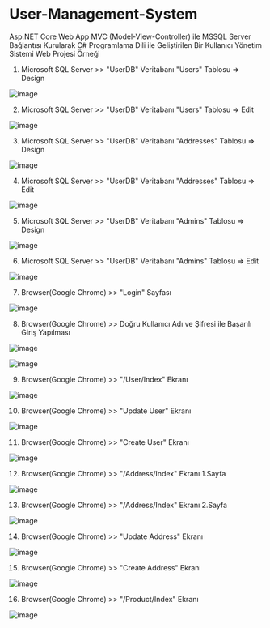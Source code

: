 # User-Management-System
Asp.NET Core Web App MVC (Model-View-Controller) ile MSSQL Server Bağlantısı Kurularak C# Programlama Dili ile Geliştirilen Bir Kullanıcı Yönetim Sistemi Web Projesi Örneği

1. Microsoft SQL Server >> "UserDB" Veritabanı "Users" Tablosu => Design

![image](https://github.com/aliylmztr/User-Management-System/assets/123991935/a0f24315-47a8-464d-ae39-f1fe2ff03427)

2. Microsoft SQL Server >> "UserDB" Veritabanı "Users" Tablosu => Edit

![image](https://github.com/aliylmztr/User-Management-System/assets/123991935/176635ad-3dcf-4dc0-83c0-dd32d2f33e6c)

3. Microsoft SQL Server >> "UserDB" Veritabanı "Addresses" Tablosu => Design

![image](https://github.com/aliylmztr/User-Management-System/assets/123991935/cd8248da-7f7e-4ed6-a7f2-a6c13a45bd57)

4. Microsoft SQL Server >> "UserDB" Veritabanı "Addresses" Tablosu => Edit

![image](https://github.com/aliylmztr/User-Management-System/assets/123991935/01129795-9738-4afb-8553-44d62c3c1870)

5. Microsoft SQL Server >> "UserDB" Veritabanı "Admins" Tablosu => Design

![image](https://github.com/aliylmztr/User-Management-System/assets/123991935/53eab1b4-bd93-4b09-b4b9-85fb695344ff)

6. Microsoft SQL Server >> "UserDB" Veritabanı "Admins" Tablosu => Edit

![image](https://github.com/aliylmztr/User-Management-System/assets/123991935/c7958f22-1492-4b18-a80b-2ab2a8b90d09)

7. Browser(Google Chrome) >> "Login" Sayfası

![image](https://github.com/aliylmztr/User-Management-System/assets/123991935/f2099c41-53c4-47c5-973f-96b9fe83fb3d)

8. Browser(Google Chrome) >> Doğru Kullanıcı Adı ve Şifresi ile Başarılı Giriş Yapılması

![image](https://github.com/aliylmztr/User-Management-System/assets/123991935/0c599143-449c-4d79-aa1a-7f22f895cda3)

![image](https://github.com/aliylmztr/User-Management-System/assets/123991935/58ea55c1-2ad3-4fd7-bd24-52fed5e4b2b2)

9. Browser(Google Chrome) >> "/User/Index" Ekranı

![image](https://github.com/aliylmztr/User-Management-System/assets/123991935/23013400-c4d3-45bd-8670-f34794b829a6)

10. Browser(Google Chrome) >> "Update User" Ekranı

![image](https://github.com/aliylmztr/User-Management-System/assets/123991935/b24e2bf3-26fc-4ee8-8cdc-c06aab507493)

11. Browser(Google Chrome) >> "Create User" Ekranı

![image](https://github.com/aliylmztr/User-Management-System/assets/123991935/16262694-a1b3-46cd-b76a-63a694deecf9)

12. Browser(Google Chrome) >> "/Address/Index" Ekranı 1.Sayfa

![image](https://github.com/aliylmztr/User-Management-System/assets/123991935/b7069591-b639-4604-938e-14e2897d80fa)

13. Browser(Google Chrome) >> "/Address/Index" Ekranı 2.Sayfa

![image](https://github.com/aliylmztr/User-Management-System/assets/123991935/03da1a28-3ab0-46b9-a47d-ae973fdb5433)

14. Browser(Google Chrome) >> "Update Address" Ekranı

![image](https://github.com/aliylmztr/User-Management-System/assets/123991935/bb8ff882-ab16-4e05-a5c8-dda29b4a17dc)

15. Browser(Google Chrome) >> "Create Address" Ekranı

![image](https://github.com/aliylmztr/User-Management-System/assets/123991935/1b036fca-6f3e-49b7-8ed3-220362f024de)

16. Browser(Google Chrome) >> "/Product/Index" Ekranı

![image](https://github.com/aliylmztr/User-Management-System/assets/123991935/bfd84a30-146d-47be-87a5-7cd829ded9b3)
